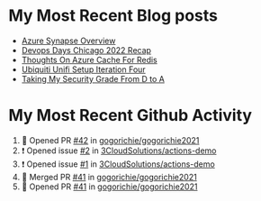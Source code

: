 # My Most Recent Blog posts
<!-- BLOG-POST-LIST:START -->
- [Azure Synapse Overview](https://www.gogorichie.com/blog/microsoft/azure-synapse-overview/)
- [Devops Days Chicago 2022 Recap](https://www.gogorichie.com/blog/devopsdayschicago2022recap/)
- [Thoughts On Azure Cache For Redis](https://www.gogorichie.com/blog/microsoft/thoughts-on-azure-cache-4-redis/)
- [Ubiquiti Unifi Setup Iteration Four](https://www.gogorichie.com/blog/ubiquiti-unifi-setup-iteration-four/)
- [Taking My Security Grade From D to A](https://www.gogorichie.com/blog/security-grade/)
<!-- BLOG-POST-LIST:END -->


# My Most Recent Github Activity
<!--START_SECTION:activity-->
1. 💪 Opened PR [#42](https://github.com/gogorichie/gogorichie2021/pull/42) in [gogorichie/gogorichie2021](https://github.com/gogorichie/gogorichie2021)
2. ❗️ Opened issue [#2](https://github.com/3CloudSolutions/actions-demo/issues/2) in [3CloudSolutions/actions-demo](https://github.com/3CloudSolutions/actions-demo)
3. ❗️ Opened issue [#1](https://github.com/3CloudSolutions/actions-demo/issues/1) in [3CloudSolutions/actions-demo](https://github.com/3CloudSolutions/actions-demo)
4. 🎉 Merged PR [#41](https://github.com/gogorichie/gogorichie2021/pull/41) in [gogorichie/gogorichie2021](https://github.com/gogorichie/gogorichie2021)
5. 💪 Opened PR [#41](https://github.com/gogorichie/gogorichie2021/pull/41) in [gogorichie/gogorichie2021](https://github.com/gogorichie/gogorichie2021)
<!--END_SECTION:activity-->

